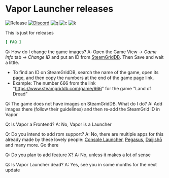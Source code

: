 # Vapor Launcher releases
![Release](https://img.shields.io/github/v/release/imperador/vapor-launcher?style=flat-square) [![Discord](https://img.shields.io/discord/935544748687622184?style=flat-square&label=Discord&color=%237289da)](https://discord.gg/DT4WrmypfS) ![q](https://img.shields.io/badge/-Qt6-66B036?logo=qt&logoColor=white&style=flat-square) ![c](https://img.shields.io/badge/-C++-00599C?logo=c&logoColor=white&style=flat-square) ![k](https://img.shields.io/badge/-Kotlin-7F52FF?logo=kotlin&logoColor=white&style=flat-square)




This is just for releases

```ini
[ FAQ ]
```
Q: How do I change the game images?
A: Open the Game View -> *Game Info* tab -> *Change ID* and put an ID from [SteamGridDB](https://www.steamgriddb.com/). Then Save and wait a little.
- To find an ID on SteamGridDB, search the name of the game, open its page, and then copy the numbers at the end of the game page link. 
- Example: The number 666 from the link "https://www.steamgriddb.com/game/666" for the game "Land of Dread"

Q: The game does not have images on SteamGridDB. What do I do?
A: Add images there (follow their guidelines) and then re-add the SteamGrid ID in Vapor

Q: Is Vapor a Frontend?
A: No, Vapor is a Launcher

Q: Do you intend to add rom support?
A: No, there are multiple apps for this already made by these lovely people: [Console Launcher](https://www.consolelauncher.app/), [Pegasus](https://pegasus-frontend.org/), [Daijishō](https://play.google.com/store/apps/details?id=com.magneticchen.daijishou&hl=en&gl=US) and many more. Go there

Q: Do you plan to add feature X?
A: No, unless it makes a lot of sense

Q: Is Vapor Launcher dead?
A: Yes, see you in some months for the next update
